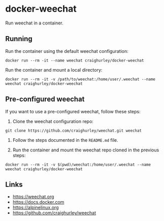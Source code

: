 # docker-weechat

Run weechat in a container.

## Running

Run the container using the default weechat configuration:

```
docker run --rm -it --name weechat craighurley/docker-weechat
```

Run the container and mount a local directory:

```
docker run --rm -it -v /path/to/weechat:/home/user/.weechat --name weechat craighurley/docker-weechat
```

## Pre-configured weechat

If you want to use a pre-configured weechat, follow these steps:

1. Clone the weechat configuration repo:

  ```
  git clone https://github.com/craighurley/weechat.git weechat
  ```

1. Follow the steps documented in the `README.md` file.

1. Run the container and mount the weechat repo cloned in the previous steps:

  ```
  docker run --rm -it -v $(pwd)/weechat:/home/user/.weechat --name weechat craighurley/docker-weechat
  ```

## Links

* <https://weechat.org>
* <https://docs.docker.com>
* <https://alpinelinux.org>
* <https://github.com/craighurley/weechat>

